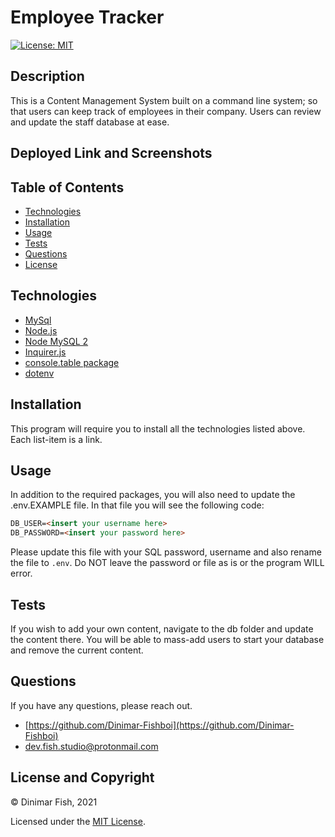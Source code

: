 # Employee Tracker

[![License: MIT](https://img.shields.io/badge/License-MIT-yellow.svg)](https://opensource.org/licenses/MIT)

## Description

This is a Content Management System built on a command line system; so that users can keep track of employees in their company. Users can review and update the staff database at ease.

## Deployed Link and Screenshots

## Table of Contents 
- [Technologies](#technologies)
- [Installation](#installation)
- [Usage](#usage)
- [Tests](#tests)
- [Questions](#questions)
- [License](#license-and-copyright)

## Technologies
- [MySql](https://dev.mysql.com/doc/)
- [Node.js](https://nodejs.org/en/)
- [Node MySQL 2](https://www.npmjs.com/package/mysql2)
- [Inquirer.js](https://www.npmjs.com/package/inquirer#questions)
- [console.table package](https://www.npmjs.com/package/console.table)
- [dotenv](https://www.npmjs.com/package/dotenv)

## Installation

This program will require you to install all the technologies listed above. Each list-item is a link.

## Usage

In addition to the required packages, you will also need to update the .env.EXAMPLE file. In that file you will see the following code: 

```md
DB_USER=<insert your username here>
DB_PASSWORD=<insert your password here>
```

Please update this file with your SQL password, username and also rename the file to ```.env```. Do NOT leave the password or file as is or the program WILL error. 

## Tests

If you wish to add your own content, navigate to the db folder and update the content there. You will be able to mass-add users to start your database and remove the current content.

## Questions

If you have any questions, please reach out.

- [https://github.com/Dinimar-Fishboi](https://github.com/Dinimar-Fishboi)
- [dev.fish.studio@protonmail.com](#dev.fish.studio@protonmail.com)

## License and Copyright

 © Dinimar Fish, 2021

Licensed under the [MIT License](LICENSE).

